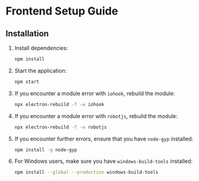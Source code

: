 # Frontend Setup Guide

## Installation

1. Install dependencies:
    ```sh
    npm install
    ```

2. Start the application:
    ```sh
    npm start
    ```

3. If you encounter a module error with `iohook`, rebuild the module:
    ```sh
    npx electron-rebuild -f -w iohook
    ```

4. If you encounter a module error with `robotjs`, rebuild the module:
    ```sh
    npx electron-rebuild -f -w robotjs
    ```

5. If you encounter further errors, ensure that you have `node-gyp` installed:
    ```sh
    npm install -g node-gyp
    ```

6. For Windows users, make sure you have `windows-build-tools` installed:
    ```sh
    npm install --global --production windows-build-tools
    ```

